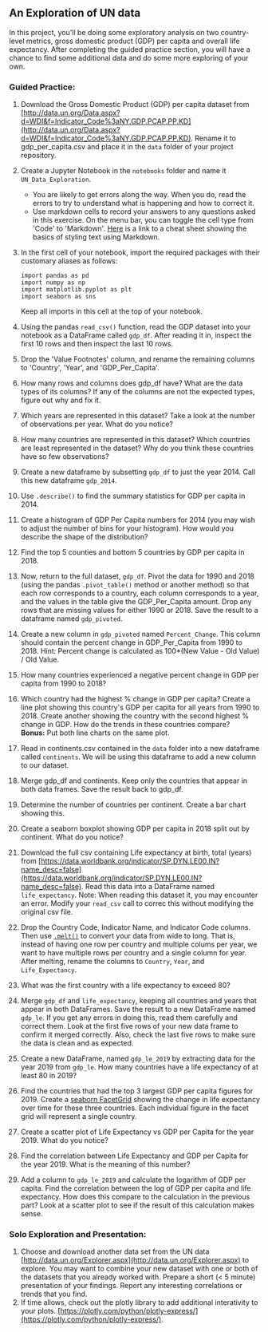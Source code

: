 ## An Exploration of UN data
In this project, you'll be doing some exploratory analysis on two country-level metrics, gross domestic product (GDP) per capita and overall life expectancy. After completing the guided practice section, you will have a chance to find some additional data and do some more exploring of your own.

### Guided Practice:
 1.	Download the Gross Domestic Product (GDP) per capita dataset from [http://data.un.org/Data.aspx?d=WDI&f=Indicator_Code%3aNY.GDP.PCAP.PP.KD](http://data.un.org/Data.aspx?d=WDI&f=Indicator_Code%3aNY.GDP.PCAP.PP.KD). Rename it to gdp_per_capita.csv and place it in the `data` folder of your project repository.

2. Create a Jupyter Notebook in the `notebooks` folder and name it `UN_Data_Exploration`.
    *  You are likely to get errors along the way. When you do, read the errors to try to understand what is happening and how to correct it.
    * Use markdown cells to record your answers to any questions asked in this exercise. On the menu bar, you can toggle the cell type from 'Code' to 'Markdown'. [Here](https://www.markdownguide.org/cheat-sheet/) is a link to a cheat sheet showing the basics of styling text using Markdown.

3.	In the first cell of your notebook, import the required packages with their customary aliases as follows:

    `import pandas as pd`   
    `import numpy as np`  
    `import matplotlib.pyplot as plt`  
    `import seaborn as sns`
    
    Keep all imports in this cell at the top of your notebook.
    
4.	Using the pandas `read_csv()` function, read the GDP dataset into your notebook as a DataFrame called `gdp_df`. After reading it in, inspect the first 10 rows and then inspect the last 10 rows. 

5. Drop the 'Value Footnotes' column, and rename the remaining columns to 'Country', 'Year', and 'GDP_Per_Capita'.

6. How many rows and columns does gdp_df have? What are the data types of its columns? If any of the columns are not the expected types, figure out why and fix it.

7. Which years are represented in this dataset? Take a look at the number of observations per year. What do you notice?

8. How many countries are represented in this dataset? Which countries are least represented in the dataset? Why do you think these countries have so few observations?

9. Create a new dataframe by subsetting `gdp_df` to just the year 2014. Call this new dataframe `gdp_2014`.

10. Use `.describe()` to find the summary statistics for GDP per capita in 2014. 

11. Create a histogram of GDP Per Capita numbers for 2014 (you may wish to adjust the number of bins for your histogram). How would you describe the shape of the distribution?

12. Find the top 5 counties and bottom 5 countries by GDP per capita in 2018.

13. Now, return to the full dataset, `gdp_df`. Pivot the data for 1990 and 2018 (using the pandas `.pivot_table()` method or another method) so that each row corresponds to a country, each column corresponds to a year, and the values in the table give the GDP_Per_Capita amount. Drop any rows that are missing values for either 1990 or 2018. Save the result to a dataframe named `gdp_pivoted`.

14. Create a new column in `gdp_pivoted` named `Percent_Change`. This column should contain the percent change in GDP_Per_Capita from 1990 to 2018. Hint: Percent change is calculated as 100*(New Value - Old Value) / Old Value.

15. How many countries experienced a negative percent change in GDP per capita from 1990 to 2018?

16. Which country had the highest % change in GDP per capita? Create a line plot showing this country's GDP per capita for all years from 1990 to 2018. Create another showing the country with the second highest % change in GDP. How do the trends in these countries compare?  
**Bonus:** Put both line charts on the same plot.

17. Read in continents.csv contained in the `data` folder into a new dataframe called `continents`. We will be using this dataframe to add a new column to our dataset.

18. Merge gdp_df and continents. Keep only the countries that appear in both data frames. Save the result back to gdp_df.

19. Determine the number of countries per continent. Create a bar chart showing this.

20. Create a seaborn boxplot showing GDP per capita in 2018 split out by continent. What do you notice?

21. Download the full csv containing Life expectancy at birth, total (years) from [https://data.worldbank.org/indicator/SP.DYN.LE00.IN?name_desc=false](https://data.worldbank.org/indicator/SP.DYN.LE00.IN?name_desc=false). Read this data into a DataFrame named `life_expectancy`. Note: When reading this dataset it, you may encounter an error. Modify your `read_csv` call to correc this without modifying the original csv file.
 
22. Drop the Country Code, Indicator Name, and Indicator Code columns. Then use [`.melt()`](https://pandas.pydata.org/docs/reference/api/pandas.melt.html) to convert your data from wide to long. That is, instead of having one row per country and multiple colums per year, we want to have multiple rows per country and a single column for year. After melting, rename the columns to `Country`, `Year`, and `Life_Expectancy`.

23. What was the first country with a life expectancy to exceed 80?

24. Merge `gdp_df` and `life_expectancy`, keeping all countries and years that appear in both DataFrames. Save the result to a new DataFrame named `gdp_le`. If you get any errors in doing this, read them carefully and correct them. Look at the first five rows of your new data frame to confirm it merged correctly. Also, check the last five rows to make sure the data is clean and as expected.

25. Create a new DataFrame, named `gdp_le_2019` by extracting data for the year 2019 from `gdp_le`. How many countries have a life expectancy of at least 80 in 2019?

26. Find the countries that had the top 3 largest GDP per capita figures for 2019. Create a [seaborn FacetGrid](https://seaborn.pydata.org/generated/seaborn.FacetGrid.html) showing the change in life expectancy over time for these three countries. Each individual figure in the facet grid will represent a single country.

27. Create a scatter plot of Life Expectancy vs GDP per Capita for the year 2019. What do you notice?

28. Find the correlation between Life Expectancy and GDP per Capita for the year 2019. What is the meaning of this number?

29. Add a column to `gdp_le_2019` and calculate the logarithm of GDP per capita. Find the correlation between the log of GDP per capita and life expectancy. How does this compare to the calculation in the previous part? Look at a scatter plot to see if the result of this calculation makes sense.

### Solo Exploration and Presentation:
1. Choose and download another data set from the UN data [http://data.un.org/Explorer.aspx](http://data.un.org/Explorer.aspx) to explore. You may want to combine your new dataset with one or both of the datasets that you already worked with. Prepare a short (< 5 minute) presentation of your findings. Report any interesting correlations or trends that you find. 
2.    If time allows, check out the plotly library to add additional interativity to your plots. [https://plotly.com/python/plotly-express/](https://plotly.com/python/plotly-express/).
